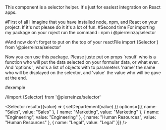 This component is a selector helper. It's just for easiest integration on React apps. 

#First of all 
I imagine that you have installed node, npm, and React on your project. If it's not please do it it's a lot of fun. 
#Second time 
For importing my package on your roject run the command : 
	npm i @pierreinza/selector

#And now 
don't forget to put on the top of your reactFile import {Selector } from '@pierreinza/selector'

Now you can use this package. 
Please juste put on props 'result' who is a function who will put the data selected on your formular data, or what ever. And 'options ', who's a list of objects with to parameters 'name' the name who will be displayed on the selector, and 'value' the value who will be gave at the end.  

#exemple

//import {Selector} from '@pierreinza/selector'

<Selector result={(value) => { setDepartement(value) }} options={[{ name: "Sales", value: "Sales" }, { name: "Marketing", value: "Marketing" }, { name: "Engineering", value: "Engineering" }, { name: "Human Resources", value: "Human Resources" }, { name: "Legal", value: "Legal" }]} />
